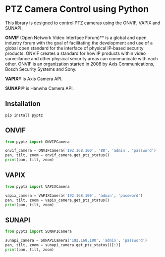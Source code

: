 # PTZ Camera Control using Python

This library is designed to control PTZ cameras using the ONVIF, VAPIX and SUNAPI.

**ONVIF** (Open Network Video Interface Forum)** is a global and open industry forum with the goal of facilitating the
development and use of a global open standard for the interface of physical IP-based security products.
ONVIF creates a standard for how IP products within video surveillance and other physical security areas can communicate
with each other.
ONVIF is an organization started in 2008 by Axis Communications, Bosch Security Systems and Sony.

**VAPIX®** is Axis Camera API.

**SUNAPI®** is Hanwha Camera API.

## Installation

````
pip install pyptz
````

## ONVIF

```python
from pyptz import ONVIFCamera

onvif_camera = ONVIFCamera('192.168.100', '88', 'admin', 'password')
pan, tilt, zoom = onvif_camera.get_ptz_status()
print(pan, tilt, zoom)
```

## VAPIX

```python
from pyptz import VAPIXCamera

vapix_camera = VAPIXCamera('192.168.100', 'admin', 'password')
pan, tilt, zoom = vapix_camera.get_ptz_status()
print(pan, tilt, zoom)
```

## SUNAPI

```python
from pyptz import SUNAPICamera

sunapi_camera = SUNAPICamera('192.168.100', 'admin', 'password')
pan, tilt, zoom = sunapi_camera.get_ptz_status()[:3]
print(pan, tilt, zoom)
```
